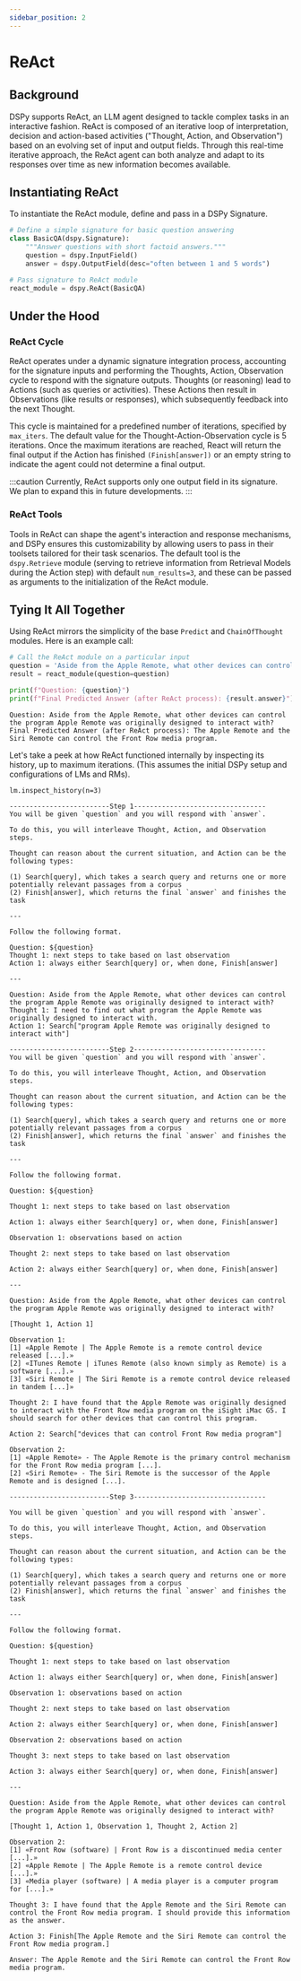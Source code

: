 ```yaml
---
sidebar_position: 2
---
```


# ReAct

## Background

DSPy supports ReAct, an LLM agent designed to tackle complex tasks in an interactive fashion. ReAct is composed of an iterative loop of interpretation, decision and action-based activities ("Thought, Action, and Observation") based on an evolving set of input and output fields. Through this real-time iterative approach, the ReAct agent can both analyze and adapt to its responses over time as new information becomes available.

## Instantiating ReAct 

To instantiate the ReAct module, define and pass in a DSPy Signature. 

```python
# Define a simple signature for basic question answering
class BasicQA(dspy.Signature):
    """Answer questions with short factoid answers."""
    question = dspy.InputField()
    answer = dspy.OutputField(desc="often between 1 and 5 words")

# Pass signature to ReAct module
react_module = dspy.ReAct(BasicQA)
```

## Under the Hood

### ReAct Cycle

ReAct operates under a dynamic signature integration process, accounting for the signature inputs and performing the Thoughts, Action, Observation cycle to respond with the signature outputs. Thoughts (or reasoning) lead to Actions (such as queries or activities). These Actions then result in Observations (like results or responses), which subsequently feedback into the next Thought.

This cycle is maintained for a predefined number of iterations, specified by `max_iters`. The default value for the Thought-Action-Observation cycle is 5 iterations. Once the maximum iterations are reached, React will return the final output if the Action has finished `(Finish[answer])` or an empty string to indicate the agent could not determine a final output.

:::caution
Currently, ReAct supports only one output field in its signature. We plan to expand this in future developments.
:::



### ReAct Tools

Tools in ReAct can shape the agent's interaction and response mechanisms, and DSPy ensures this customizability by allowing users to pass in their toolsets tailored for their task scenarios. The default tool is the `dspy.Retrieve`
module (serving to retrieve information from Retrieval Models during the Action step) with default `num_results=3`, and these can be passed as arguments to the initialization of the ReAct module.



## Tying It All Together
Using ReAct mirrors the simplicity of the base `Predict` and `ChainOfThought` modules. Here is an example call:

```python
# Call the ReAct module on a particular input
question = 'Aside from the Apple Remote, what other devices can control the program Apple Remote was originally designed to interact with?'
result = react_module(question=question)

print(f"Question: {question}")
print(f"Final Predicted Answer (after ReAct process): {result.answer}")
```
```
Question: Aside from the Apple Remote, what other devices can control the program Apple Remote was originally designed to interact with?
Final Predicted Answer (after ReAct process): The Apple Remote and the Siri Remote can control the Front Row media program.
```

Let's take a peek at how ReAct functioned internally by inspecting its history, up to maximum iterations. (This assumes the initial DSPy setup and configurations of LMs and RMs). 

`lm.inspect_history(n=3)`

```
-------------------------Step 1---------------------------------
You will be given `question` and you will respond with `answer`.

To do this, you will interleave Thought, Action, and Observation steps.

Thought can reason about the current situation, and Action can be the following types:

(1) Search[query], which takes a search query and returns one or more potentially relevant passages from a corpus
(2) Finish[answer], which returns the final `answer` and finishes the task

---

Follow the following format.

Question: ${question}
Thought 1: next steps to take based on last observation
Action 1: always either Search[query] or, when done, Finish[answer]

---

Question: Aside from the Apple Remote, what other devices can control the program Apple Remote was originally designed to interact with?
Thought 1: I need to find out what program the Apple Remote was originally designed to interact with.
Action 1: Search["program Apple Remote was originally designed to interact with"]

-------------------------Step 2---------------------------------
You will be given `question` and you will respond with `answer`.

To do this, you will interleave Thought, Action, and Observation steps.

Thought can reason about the current situation, and Action can be the following types:

(1) Search[query], which takes a search query and returns one or more potentially relevant passages from a corpus
(2) Finish[answer], which returns the final `answer` and finishes the task

---

Follow the following format.

Question: ${question}

Thought 1: next steps to take based on last observation

Action 1: always either Search[query] or, when done, Finish[answer]

Observation 1: observations based on action

Thought 2: next steps to take based on last observation

Action 2: always either Search[query] or, when done, Finish[answer]

---

Question: Aside from the Apple Remote, what other devices can control the program Apple Remote was originally designed to interact with?

[Thought 1, Action 1]

Observation 1:
[1] «Apple Remote | The Apple Remote is a remote control device released [...].»
[2] «ITunes Remote | iTunes Remote (also known simply as Remote) is a software [...].»
[3] «Siri Remote | The Siri Remote is a remote control device released in tandem [...]»

Thought 2: I have found that the Apple Remote was originally designed to interact with the Front Row media program on the iSight iMac G5. I should search for other devices that can control this program.

Action 2: Search["devices that can control Front Row media program"]

Observation 2:
[1] «Apple Remote» - The Apple Remote is the primary control mechanism for the Front Row media program [...].
[2] «Siri Remote» - The Siri Remote is the successor of the Apple Remote and is designed [...].

-------------------------Step 3---------------------------------

You will be given `question` and you will respond with `answer`.

To do this, you will interleave Thought, Action, and Observation steps.

Thought can reason about the current situation, and Action can be the following types:

(1) Search[query], which takes a search query and returns one or more potentially relevant passages from a corpus
(2) Finish[answer], which returns the final `answer` and finishes the task

---

Follow the following format.

Question: ${question}

Thought 1: next steps to take based on last observation

Action 1: always either Search[query] or, when done, Finish[answer]

Observation 1: observations based on action

Thought 2: next steps to take based on last observation

Action 2: always either Search[query] or, when done, Finish[answer]

Observation 2: observations based on action

Thought 3: next steps to take based on last observation

Action 3: always either Search[query] or, when done, Finish[answer]

---

Question: Aside from the Apple Remote, what other devices can control the program Apple Remote was originally designed to interact with?

[Thought 1, Action 1, Observation 1, Thought 2, Action 2]

Observation 2:
[1] «Front Row (software) | Front Row is a discontinued media center [...].»
[2] «Apple Remote | The Apple Remote is a remote control device [...].»
[3] «Media player (software) | A media player is a computer program for [...].»

Thought 3: I have found that the Apple Remote and the Siri Remote can control the Front Row media program. I should provide this information as the answer.

Action 3: Finish[The Apple Remote and the Siri Remote can control the Front Row media program.]

Answer: The Apple Remote and the Siri Remote can control the Front Row media program.
```
